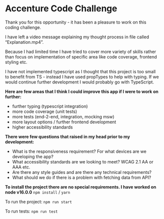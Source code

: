 # Accenture Code Challenge

Thank you for this opportunity - it has been a pleasure to work on this coding challenge.

I have left a video message explaining my thought process in file called “Explanation.mp4”.

Because I had limited time I have tried to cover more variety of skills rather than focus on implementation of specific area like code coverage, frontend styling etc.

I have not implemented typescript as I thought that this project is too small to benefit from TS - instead I have used propTypes to help with typing. If we would continue further development I would probably go with TypeScript.

**Here are few areas that I think I could improve this app if I were to work on further:**

- further typing (typescript integration)
- more code coverage (unit tests)
- more tests (end-2-end, integration, mocking msw)
- more layout options / further frontend development
- higher accessibility standards

**There were few questions that raised in my head prior to my development:**

- What is the responsiveness requirement? For what devices are we developing the app?
- What accessibility standards are we looking to meet? WCAG 2.1 AA or AAA etc.
- Are there any style guides and are there any technical requirements?
- What should we do if there is a problem with fetching data from API?

**To install the project there are no special requirements. I have worked on node v16.0.0**
`npm install` / `yarn`

To run the project:
`npm run start`

To run tests:
`npm run test`
